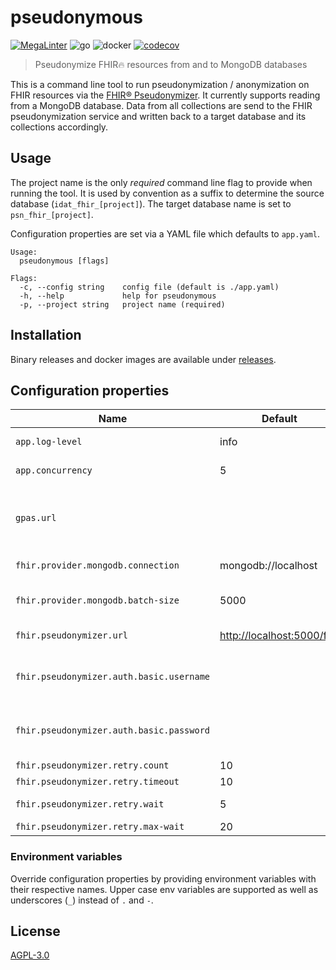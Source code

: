 # pseudonymous
[![MegaLinter](https://github.com/diz-unimr/pseudonymous/actions/workflows/mega-linter.yaml/badge.svg)](https://github.com/diz-unimr/pseudonymous/actions/workflows/mega-linter.yaml) ![go](https://github.com/diz-unimr/pseudonymous/actions/workflows/build.yaml/badge.svg) ![docker](https://github.com/diz-unimr/pseudonymous/actions/workflows/release.yaml/badge.svg) [![codecov](https://codecov.io/github/diz-unimr/pseudonymous/graph/badge.svg?token=waEHzvF9pf)](https://codecov.io/github/diz-unimr/pseudonymous)
> Pseudonymize FHIR🔥 resources from and to MongoDB databases

This is a command line tool to run pseudonymization / anonymization on FHIR resources via the
[FHIR® Pseudonymizer](https://github.com/miracum/fhir-pseudonymizer).
It currently supports reading from a MongoDB database. Data from all collections are send to the FHIR pseudonymization
service and written back to a target database and its collections accordingly.

## Usage

The project name is the only _required_ command line flag to provide when running the tool.
It is used by convention as a suffix to determine the source database (`idat_fhir_[project]`).
The target database name is set to `psn_fhir_[project]`.

Configuration properties are set via a YAML file which defaults to `app.yaml`.

```shell
Usage:
  pseudonymous [flags]

Flags:
  -c, --config string    config file (default is ./app.yaml)
  -h, --help             help for pseudonymous
  -p, --project string   project name (required)
```

## Installation

Binary releases and docker images are available under
[releases](https://github.com/diz-unimr/pseudonymous/releases).

## Configuration properties

| Name                                     | Default                      | Description                                                        |
|------------------------------------------|------------------------------|--------------------------------------------------------------------|
| `app.log-level`                          | info                         | Log level (error,warn,info,debug)                                  |
| `app.concurrency`                        | 5                            | Number of concurrent threads                                       |
| `gpas.url`                               |                              | URL to the gPAS service for auto-creating pseudonymization domains |
| `fhir.provider.mongodb.connection`       | mongodb://localhost          | MongoDB connection string                                          |
| `fhir.provider.mongodb.batch-size`       | 5000                         | Batch size when reading data from the source database              |
| `fhir.pseudonymizer.url`                 | <http://localhost:5000/fhir> | FHIR® Pseudonymizer endpoint url                                   |
| `fhir.pseudonymizer.auth.basic.username` |                              | BasicAuth username for the FHIR® Pseudonymizer endpoint            |
| `fhir.pseudonymizer.auth.basic.password` |                              | BasicAuth password for the FHIR® Pseudonymizer endpoint            |
| `fhir.pseudonymizer.retry.count`         | 10                           | Retry count                                                        |
| `fhir.pseudonymizer.retry.timeout`       | 10                           | Retry timeout                                                      |
| `fhir.pseudonymizer.retry.wait`          | 5                            | Retry wait between retries                                         |
| `fhir.pseudonymizer.retry.max-wait`      | 20                           | Retry maximum wait                                                 |

### Environment variables

Override configuration properties by providing environment variables with their respective names.
Upper case env variables are supported as well as underscores (`_`) instead of `.` and `-`.

## License

[AGPL-3.0](https://www.gnu.org/licenses/agpl-3.0.en.html)
